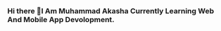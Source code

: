 ### Hi there 👋I Am Muhammad Akasha Currently Learning Web And Mobile App Devolopment.

<!--
**muhammad-akasha/muhammad-akasha** is a ✨ _special_ ✨ repository because its `README.md` (this file) appears on your GitHub profile.

Here are some ideas to get you started:

- 🔭 I’m currently working on ...web devolopment.
- 🌱 I’m currently learning ...html css javascript.
- 👯 I’m looking to collaborate on ...
- 🤔 I’m looking for help with ...
- 💬 Ask me about ... html and css.
- 📫 How to reach me: ...facebook linkdin
- 😄 Pronouns: ...
- ⚡ Fun fact: ...learning coding.
-->
